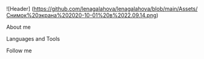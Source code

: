 ![Header] (https://github.com/lenagalahova/lenagalahova/blob/main/Assets/Снимок%20экрана%202020-10-01%20в%2022.09.14.png)

About me


Languages and Tools
 
Follow me

